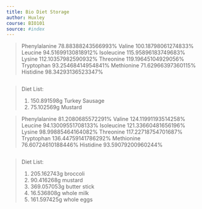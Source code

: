 ```yaml
---
title: Bio Diet Storage 
author: Huxley 
course: BIO101
source: #index
---
```


> Phenylalanine 78.88388243566993%
Valine 100.18798061274833%
Leucine 94.51699130818912%
Isoleucine 115.95896183749683%
Lysine 112.10357982590932%
Threonine 119.19645104929056%
Tryptophan 93.25468414954841%
Methionine 71.62966397360115%
Histidine 98.34293136523347%
```
```
> Diet List:
> 1. 150.891598g Turkey Sausage
> 2. 75.102569g Mustard





> Phenylalanine 81.2080685572291%
Valine 124.11991193514258%
Leucine 94.13009551708133%
Isoleucine 121.33660481656196%
Lysine 98.99885464164082%
Threonine 117.22718754701687%
Tryptophan 136.44759141786292%
Methionine 76.60724610188446%
Histidine 93.59079200960244%
```
```
> Diet List:
> 1. 205.162743g broccoli
> 2. 90.416268g mustard
> 3. 369.057053g butter stick
> 4. 16.536808g whole milk
> 5. 161.597425g whole eggs

















